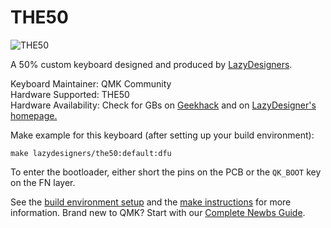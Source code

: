# THE50

![THE50](https://i.loli.net/2018/11/13/5beac9464d402.jpg)

A 50% custom keyboard designed and produced by [LazyDesigners](http://lazydesigners.cn).

Keyboard Maintainer: QMK Community  
Hardware Supported: THE50  
Hardware Availability: Check for GBs on [Geekhack](https://geekhack.org) and on [LazyDesigner's homepage.](http://lazydesigners.cn)  

Make example for this keyboard (after setting up your build environment):

    make lazydesigners/the50:default:dfu

To enter the bootloader, either short the pins on the PCB or the `QK_BOOT` key on the FN layer.

See the [build environment setup](https://docs.qmk.fm/#/getting_started_build_tools) and the [make instructions](https://docs.qmk.fm/#/getting_started_make_guide) for more information. Brand new to QMK? Start with our [Complete Newbs Guide](https://docs.qmk.fm/#/newbs).
